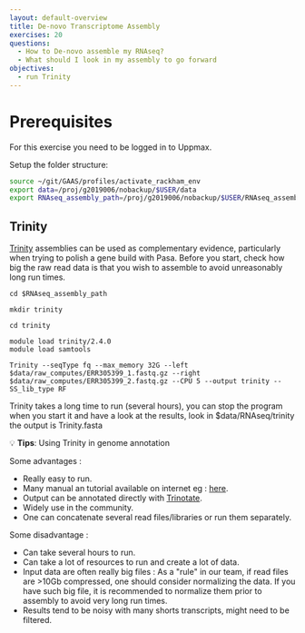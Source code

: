 ```yaml
---
layout: default-overview
title: De-novo Transcriptome Assembly
exercises: 20
questions:
  - How to De-novo assemble my RNAseq?
  - What should I look in my assembly to go forward
objectives:
  - run Trinity
---
```


# Prerequisites
For this exercise you need to be logged in to Uppmax.

Setup the folder structure:

```bash
source ~/git/GAAS/profiles/activate_rackham_env
export data=/proj/g2019006/nobackup/$USER/data
export RNAseq_assembly_path=/proj/g2019006/nobackup/$USER/RNAseq_assembly
```

## Trinity

[Trinity](https://github.com/trinityrnaseq/trinityrnaseq/wiki) assemblies can be used as complementary evidence, particularly when trying to polish a gene build with Pasa. Before you start, check how big the raw read data is that you wish to assemble to avoid unreasonably long run times.

```
cd $RNAseq_assembly_path

mkdir trinity

cd trinity

module load trinity/2.4.0
module load samtools

Trinity --seqType fq --max_memory 32G --left $data/raw_computes/ERR305399_1.fastq.gz --right $data/raw_computes/ERR305399_2.fastq.gz --CPU 5 --output trinity --SS_lib_type RF
```

Trinity takes a long time to run (several hours), you can stop the program when you start it and have a look at the results, look in $data/RNAseq/trinity the output is Trinity.fasta

:bulb: **Tips**: Using Trinity in genome annotation

Some advantages :
- Really easy to run.
- Many manual an tutorial available on internet eg : [here](https://github.com/trinityrnaseq/trinityrnaseq/wiki).
- Output can be annotated directly with [Trinotate](https://github.com/Trinotate/Trinotate.github.io/wiki).
- Widely use in the community.
- One can concatenate several read files/libraries or run them separately.

Some disadvantage :
- Can take several hours to run.
- Can take a lot of resources to run and create a lot of data.
- Input data are often really big files :
As a "rule" in our team, if read files are >10Gb compressed, one should consider normalizing the data. If you have such big file, it is recommended to normalize them prior to assembly to avoid very long run times.
- Results tend to be noisy with many shorts transcripts, might need to be filtered.
